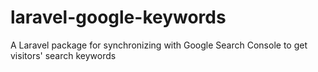 # laravel-google-keywords
A Laravel package for synchronizing with Google Search Console to get visitors' search keywords
